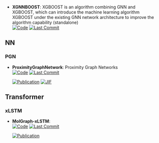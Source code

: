 



- **XGNNBOOST**: XGBOOST is an algorithm combining GNN and XGBOOST, which can introduce the machine learning algorithm XGBOOST under the existing GNN network architecture to improve the algorithm capability (standalone)  
    [![Code](https://img.shields.io/github/stars/chenxiaowei-vincent/XGraphBoost?style=for-the-badge&logo=github)](https://github.com/chenxiaowei-vincent/XGraphBoost) 
    [![Last Commit](https://img.shields.io/github/last-commit/chenxiaowei-vincent/XGraphBoost?style=for-the-badge&logo=github)](https://github.com/chenxiaowei-vincent/XGraphBoost) 



## **NN**

### **PGN**

- **ProximityGraphNetwork**: Proximity Graph Networks  
    [![Code](https://img.shields.io/github/stars/keiserlab/torch_pgn?style=for-the-badge&logo=github)](https://github.com/keiserlab/torch_pgn) 
    [![Last Commit](https://img.shields.io/github/last-commit/keiserlab/torch_pgn?style=for-the-badge&logo=github)](https://github.com/keiserlab/torch_pgn) 

    [![Publication](https://img.shields.io/badge/Publication-Citations:4-blue?style=for-the-badge&logo=bookstack)](https://doi.org/10.1021/acs.jcim.4c00311) 
    [![JIF](https://img.shields.io/badge/Impact_Factor-5.60-purple?style=for-the-badge&logo=academia)](https://doi.org/10.1021/acs.jcim.4c00311)


## **Transformer**

### **xLSTM**

- **MolGraph-xLSTM**:   
    [![Code](https://img.shields.io/github/stars/syan1992/MolGraph-xLSTM?style=for-the-badge&logo=github)](https://github.com/syan1992/MolGraph-xLSTM.git) 
    [![Last Commit](https://img.shields.io/github/last-commit/syan1992/MolGraph-xLSTM?style=for-the-badge&logo=github)](https://github.com/syan1992/MolGraph-xLSTM.git) 

    [![Publication](https://img.shields.io/badge/Publication-Citations:0-blue?style=for-the-badge&logo=bookstack)](https://doi.org/10.48550/arXiv.2501.18439) 


